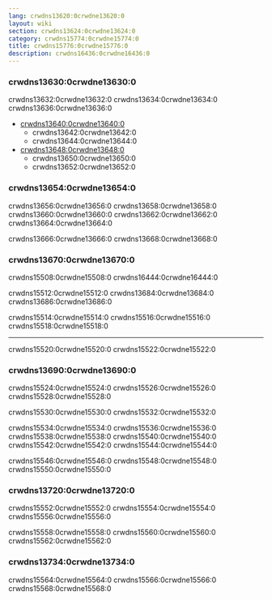```yaml
---
lang: crwdns13620:0crwdne13620:0
layout: wiki
section: crwdns13624:0crwdne13624:0
category: crwdns15774:0crwdne15774:0
title: crwdns15776:0crwdne15776:0
description: crwdns16436:0crwdne16436:0
---
```


### crwdns13630:0crwdne13630:0
crwdns13632:0crwdne13632:0 crwdns13634:0crwdne13634:0 crwdns13636:0crwdne13636:0

- [crwdns13640:0crwdne13640:0](crwdns13638:0crwdne13638:0)
  - crwdns13642:0crwdne13642:0
  - crwdns13644:0crwdne13644:0
- [crwdns13648:0crwdne13648:0](crwdns13646:0crwdne13646:0)
  - crwdns13650:0crwdne13650:0
  - crwdns13652:0crwdne13652:0

### crwdns13654:0crwdne13654:0
crwdns13656:0crwdne13656:0 crwdns13658:0crwdne13658:0 crwdns13660:0crwdne13660:0 crwdns13662:0crwdne13662:0 crwdns13664:0crwdne13664:0

crwdns13666:0crwdne13666:0 crwdns13668:0crwdne13668:0

### crwdns13670:0crwdne13670:0
crwdns15508:0crwdne15508:0 crwdns16444:0crwdne16444:0

crwdns15512:0crwdne15512:0 crwdns13684:0crwdne13684:0 crwdns13686:0crwdne13686:0

crwdns15514:0crwdne15514:0 crwdns15516:0crwdne15516:0 crwdns15518:0crwdne15518:0

-----

crwdns15520:0crwdne15520:0 crwdns15522:0crwdne15522:0

### crwdns13690:0crwdne13690:0
crwdns15524:0crwdne15524:0 crwdns15526:0crwdne15526:0 crwdns15528:0crwdne15528:0

crwdns15530:0crwdne15530:0 crwdns15532:0crwdne15532:0

crwdns15534:0crwdne15534:0 crwdns15536:0crwdne15536:0 crwdns15538:0crwdne15538:0 crwdns15540:0crwdne15540:0 crwdns15542:0crwdne15542:0 crwdns15544:0crwdne15544:0

crwdns15546:0crwdne15546:0 crwdns15548:0crwdne15548:0 crwdns15550:0crwdne15550:0

### crwdns13720:0crwdne13720:0
crwdns15552:0crwdne15552:0 crwdns15554:0crwdne15554:0 crwdns15556:0crwdne15556:0

crwdns15558:0crwdne15558:0 crwdns15560:0crwdne15560:0 crwdns15562:0crwdne15562:0

### crwdns13734:0crwdne13734:0
crwdns15564:0crwdne15564:0 crwdns15566:0crwdne15566:0 crwdns15568:0crwdne15568:0
